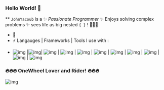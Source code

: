 ### Hello World! 👋


** `JohnYacoub` is a ✨ _Passionate Programmer_ ✨ Enjoys solving complex problems ✨ sees life as big nested `{ }` ! 
👋👋👋

- 🔭 
- ⚡ Langauges | Frameworks | Tools I use with :
 * ![img](https://cdn.icon-icons.com/icons2/2108/PNG/128/javascript_icon_130900.png) |![img](https://cdn.icon-icons.com/icons2/3388/PNG/96/nextjs_icon_212861.png)| ![img](https://cdn.icon-icons.com/icons2/2415/PNG/128/react_original_logo_icon_146374.png) | ![img](https://cdn.icon-icons.com/icons2/2530/PNG/256/nodejs_button_icon_151951.png) | ![img](https://cdn.icon-icons.com/icons2/2790/PNG/128/html_filetype_icon_177535.png) | ![img](https://cdn.icon-icons.com/icons2/273/PNG/128/icon_css_256_30045.png) | ![img](https://miro.medium.com/max/128/1*fVBL9mtLJmHIH6YpU7WvHQ.png) | ![img](https://cdn.icon-icons.com/icons2/2429/PNG/128/figma_logo_icon_147289.png) | ![img](https://cdn.icon-icons.com/icons2/2415/PNG/128/mysql_original_wordmark_logo_icon_146417.png)
 | ![img](https://cdn.icon-icons.com/icons2/2699/PNG/128/arduino_official_logo_icon_167833.png)
 | ![img](https://cdn.icon-icons.com/icons2/2107/PNG/128/file_type_sql_icon_130152.png)
 
  ### 🔥🔥🔥 OneWheel Lover and Rider! 🔥🔥🔥
 

  ![img](https://media.giphy.com/media/bztF0BLsfDVPOEZqPc/giphy.gif)

